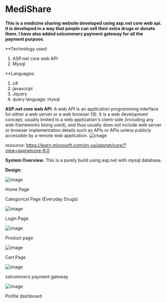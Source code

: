 # MediShare
 
**This is a medicine sharing website developed using asp.net core web api.
It is developed in a way that people can sell their extra drugs or donate them. I have also added sslcommerz payment gateway for all the payment purpose.**

**Technology used:
1. ASP.net core web API
2. Mysql

**Languages:
1. c#
2. javascript
3. Jquery
4. query language: mysql


**ASP.net core web API**:
A web API is an application programming interface for either a web server or a web browser [9]. It is a web development concept, usually limited to a web application's client-side (including any web frameworks being used), and thus usually does not include web server or browser implementation details such as APIs or APIs unless publicly accessible by a remote web application. 
![image](https://user-images.githubusercontent.com/78086376/199027668-08d4d0a4-07a3-4269-a80a-f13679c3e2a0.png)

resource: https://learn.microsoft.com/en-us/aspnet/core/?view=aspnetcore-6.0





**System Overview:**
This is a purely build using asp.net with mysql database.


**Design:**


![image](https://user-images.githubusercontent.com/78086376/199038935-a870c579-3dfe-41c1-951e-028259b0c627.png)

Home Page



Categorical Page (Everyday Drugs)
 
 
 ![image](https://user-images.githubusercontent.com/78086376/199029203-76218c36-8ded-4c93-b177-241214c4c8eb.png)

Login Page





![image](https://user-images.githubusercontent.com/78086376/199039242-49c54504-c2e9-4ad6-990f-3806ffde6421.png)

Product page


![image](https://user-images.githubusercontent.com/78086376/199039523-d0241db0-100d-4d72-b30c-cb6d002865d2.png)

Cart Page



![image](https://user-images.githubusercontent.com/78086376/199039802-580269ac-6ccb-4fb0-ad2f-60c94896b290.png)

sslcommerz payment gateway




![image](https://user-images.githubusercontent.com/78086376/199040025-6050c2fe-0da7-4146-930b-8bb0fda0c1ff.png)

Profile dashboard






